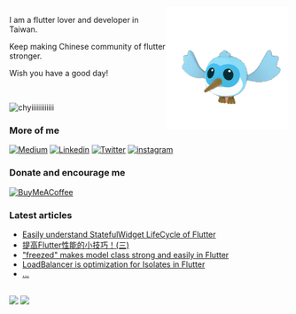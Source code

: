 <img align="right" width="220" src="flutter_dash.gif" />

I am a flutter lover and developer in Taiwan. 

Keep making Chinese community of flutter stronger.

Wish you have a good day!

</br>

<p align="left"> <img src="https://komarev.com/ghpvc/?username=chyiiiiiiiiiiii&label=Views&color=blue&style=plastic&style=for-the-badge" alt="chyiiiiiiiiiiii" /> </p>


### More of me
<!-- [![Youtube](https://img.shields.io/badge/youtube-ff0000?style=for-the-badge&logo=youtube&logoColor=white)](https://www.youtube.com/user/a22601807/videos) -->
[![Medium](https://img.shields.io/badge/medium-fff?style=for-the-badge&logo=medium&logoColor=black)](https://yiichenhi.medium.com)
[![Linkedin](https://img.shields.io/badge/LinkedIn-0077B5?style=for-the-badge&logo=linkedin&logoColor=white)](https://www.linkedin.com/in/yiichenhi/) 
[![Twitter](https://img.shields.io/badge/Twitter-1DA1F2?style=for-the-badge&logo=twitter&logoColor=white)](https://twitter.com/yiichenhi)
[![instagram](https://img.shields.io/badge/instagram-C6317F?style=for-the-badge&logo=instagram&logoColor=white)](http://instagram.com/flutterluvr.yii/)

### Donate and encourage me
[![BuyMeACoffee][buy_me_a_coffee_badge]][buy_me_a_coffee]

### Latest articles
- [Easily understand StatefulWidget LifeCycle of Flutter](https://yiichenhi.medium.com/easily-understand-statefulwidget-lifecycle-of-flutter-1064ec4ee11e)
- [提高Flutter性能的小技巧！(三)](https://ab20803.medium.com/%E6%8F%90%E9%AB%98flutter%E6%80%A7%E8%83%BD%E7%9A%84%E5%B0%8F%E6%8A%80%E5%B7%A7-%E4%B8%89-847f70a8dcbc)
- ["freezed" makes model class strong and easily in Flutter](https://ab20803.medium.com/freezed-makes-model-class-strong-and-easily-cf5388bb94b7)
- [LoadBalancer is optimization for Isolates in Flutter](https://ab20803.medium.com/%E5%84%AA%E5%8C%96-flutter-isolates-%E7%9A%84-loadbalancer-87ab57f210e4)
- [...](https://medium.com/me/stories/public)

</br>

<div align="left">
  <img height="160" src="https://github-readme-stats.vercel.app/api/top-langs/?username=chyiiiiiiiiiiii&layout=compact" />
  <img height="160" src="https://github-readme-stats.vercel.app/api?username=chyiiiiiiiiiiii&hide=contribs" />
</div>

<!-- Links -->
[buy_me_a_coffee]: https://www.buymeacoffee.com/yiichenhi
[buy_me_a_coffee_badge]: https://img.buymeacoffee.com/button-api/?text=Sponsor&emoji=&slug=yiichenhi&button_colour=FFDD00&font_colour=000000&font_family=Cookie&outline_colour=000000&coffee_colour=ffffff&size=64

